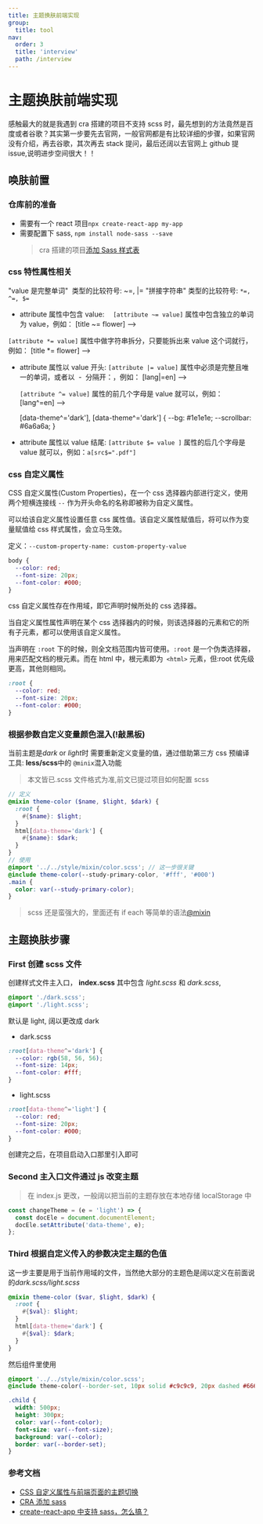 ```yaml
---
title: 主题换肤前端实现
group:
  title: tool
nav:
  order: 3
  title: 'interview'
  path: /interview
---
```


# 主题换肤前端实现

感触最大的就是我遇到 cra 搭建的项目不支持 scss 时，最先想到的方法竟然是百度或者谷歌？其实第一步要先去官网，一般官网都是有比较详细的步骤，如果官网没有介绍，再去谷歌，其次再去 stack 提问，最后还阔以去官网上 github 提 issue,说明进步空间很大！！

## 唤肤前置

### 仓库前的准备

- 需要有一个 react 项目<code>npx create-react-app my-app</code>
- 需要配置下 sass, <code>npm install node-sass --save</code>
  > cra 搭建的项目[添加 Sass 样式表](https://www.html.cn/create-react-app/docs/adding-a-sass-stylesheet/)

### css 特性属性相关

"value 是完整单词"  类型的比较符号: ~=, |= "拼接字符串" 类型的比较符号: `*=, ^=, $=`

- attribute 属性中包含 value:　 `[attribute ~= value]` 属性中包含独立的单词为 value，例如： [title ~= flower] --> <code><div title="tulip flower" /></code>

`[attribute *= value]` 属性中做字符串拆分，只要能拆出来 value 这个词就行，例如： [title *= flower] --> <code><div title="ffffflowerrrrrr" /></code>

- attribute 属性以 value 开头: `[attribute |= value]` 属性中必须是完整且唯一的单词，或者以  -  分隔开：，例如： [lang|=en] --> <p lang="en"> <p lang="en-us"> `[attribute ^= value]` 属性的前几个字母是 value 就可以，例如： [lang^=en] --> <p lang="ennn"> [data-theme^='dark'], [data-theme^='dark'] { --bg: #1e1e1e; --scrollbar: #6a6a6a; }

- attribute 属性以 value 结尾: `[attribute $= value ]` 属性的后几个字母是 value 就可以，例如：<code>a[src$=".pdf"]</code>

### css 自定义属性

CSS 自定义属性(Custom Properties)，在一个 css 选择器内部进行定义，使用两个短横连接线 `--` 作为开头命名的名称即被称为自定义属性。

可以给该自定义属性设置任意 css 属性值。该自定义属性赋值后，将可以作为变量赋值给 css 样式属性，会立马生效。

定义：`--custom-property-name: custom-property-value`

```scss
body {
  --color: red;
  --font-size: 20px;
  --font-color: #000;
}
```

css 自定义属性存在作用域，即它声明时候所处的 css 选择器。

当自定义属性属性声明在某个 css 选择器内的时候，则该选择器的元素和它的所有子元素，都可以使用该自定义属性。

当声明在 `:root` 下的时候，则全文档范围内皆可使用。`:root` 是一个伪类选择器，用来匹配文档的根元素。而在 html 中，根元素即为` <html>` 元素，但:root 优先级更高，其他则相同。

```scss
:root {
  --color: red;
  --font-size: 20px;
  --font-color: #000;
}
```

### 根据参数自定义变量颜色混入(!敲黑板)

当前主题是*dark* or *light*时 需要重新定义变量的值，通过借助第三方 css 预编译工具: **less/scss**中的 `@minix`混入功能

> 本文皆已.scss 文件格式为准,前文已提过项目如何配置 scss

```scss
// 定义
@mixin theme-color ($name, $light, $dark) {
  :root {
    #{$name}: $light;
  }
  html[data-theme='dark'] {
    #{$name}: $dark;
  }
}
// 使用
@import '../../style/mixin/color.scss'; // 这一步很关键
@include theme-color(--study-primary-color, '#fff', '#000')
.main {
  color: var(--study-primary-color);
}
```

> scss 还是蛮强大的，里面还有 if each 等简单的语法[@mixin](https://www.sasscss.com/documentation/at-rules/mixin)

## 主题换肤步骤

### First 创建 scss 文件

创建样式文件主入口， **index.scss** 其中包含 _light.scss_ 和 _dark.scss_,

```scss
@import './dark.scss';
@import './light.scss';
```

默认是 light, 阔以更改成 dark

- dark.scss

```scss
:root[data-theme^='dark'] {
  --color: rgb(58, 56, 56);
  --font-size: 14px;
  --font-color: #fff;
}
```

- light.scss

```scss
:root[data-theme^='light'] {
  --color: red;
  --font-size: 20px;
  --font-color: #000;
}
```

创建完之后，在项目启动入口那里引入即可

### Second 主入口文件通过 js 改变主题

> 在 index.js 更改，一般阔以把当前的主题存放在本地存储 localStorage 中

```js
const changeTheme = (e = 'light') => {
  const docEle = document.documentElement;
  docEle.setAttribute('data-theme', e);
};
```

### Third 根据自定义传入的参数决定主题的色值

这一步主要是用于当前作用域的文件，当然绝大部分的主题色是阔以定义在前面说的*dark.scss/light.scss*

```scss
@mixin theme-color ($var, $light, $dark) {
  :root {
    #{$val}: $light;
  }
  html[data-theme='dark'] {
    #{$val}: $dark;
  }
}
```

然后组件里使用

```css
@import '../../style/mixin/color.scss';
@include theme-color(--border-set, 10px solid #c9c9c9, 20px dashed #666666);

.child {
  width: 500px;
  height: 300px;
  color: var(--font-color);
  font-size: var(--font-size);
  background: var(--color);
  border: var(--border-set);
}
```

### 参考文档

- [CSS 自定义属性与前端页面的主题切换](https://mp.weixin.qq.com/s/XXQ5tzY3c9GIxreJqu30Uw)
- [CRA 添加 sass](https://www.html.cn/create-react-app/docs/adding-a-sass-stylesheet/)
- [create-react-app 中支持 sass，怎么搞？](https://blog.csdn.net/yunchong_zhao/article/details/120812718)
